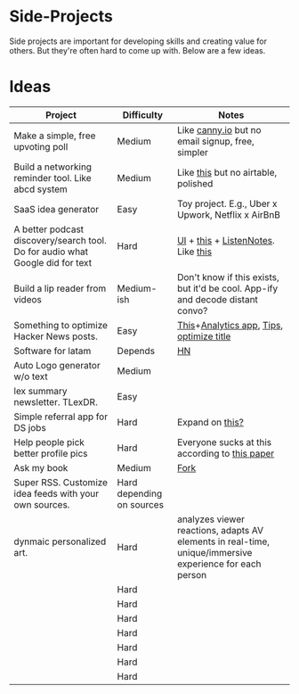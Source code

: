 # Side-Projects
Side projects are important for developing skills and creating value for others. But they're often hard to come up with. Below are a few ideas.


# Ideas

| Project                                                                                      |   Difficulty          |  Notes |
|----------------------------------------------------------------------------------------------|-----------------------|----------------------------|
| Make a simple, free upvoting poll                                                            | Medium                |  Like [canny.io](https://canny.io/) but no email signup, free, simpler |
| Build a networking reminder tool. Like abcd system                                           | Medium                |  Like [this](https://jakobgreenfeld.com/stay-in-touch) but no airtable, polished |
| SaaS idea generator                                                           | Easy                |  Toy project. E.g., Uber x Upwork, Netflix x AirBnB  |
| A better podcast discovery/search tool. Do for audio what Google did for text                                                            | Hard                |  [UI](https://askmybook.com/) + [this](https://twitter.com/karpathy/status/1574474952446615552?lang=en) + [ListenNotes](https://www.listennotes.com/). Like [this](https://hello.fathom.fm/) |
| Build a lip reader from videos                                                             | Medium-ish               |  Don't know if this exists, but it'd be cool. App-ify and decode distant convo? |
| Something to optimize Hacker News posts.  |  Easy               |  [This](https://cs.stanford.edu/people/karpathy/hn_analysis.html)+[Analytics app](https://medium.com/pycob/build-a-hacker-news-analytics-app-in-73-lines-of-python-21f1cd020e3d), [Tips](https://www.groovehq.com/blog/hacker-news), [optimize title](https://minimaxir.com/2022/08/gpt3-blog-title-optimizer/)|
| Software for latam                                                            |  Depends               | [HN](https://news.ycombinator.com/item?id=34482433) |
| Auto Logo generator w/o text                                                             | Medium                |  |
|  lex summary newsletter. TLexDR.                                                            | Easy              |  |
|  Simple referral app for DS jobs                                                           |  Hard               | Expand on [this?](https://github.com/johan-akerman/Greet) |
|  Help people pick better profile pics                                                          |  Hard               | Everyone sucks at this according to [this paper](https://cognitiveresearchjournal.springeropen.com/articles/10.1186/s41235-017-0058-3) |
|  Ask my book                                                           | Medium                | [Fork](https://github.com/slavingia/askmybook) |
|  Super RSS. Customize idea feeds with your own sources.                                                           |  Hard depending on sources               |  |
| dynmaic personalized art.                                                         |  Hard            |  analyzes viewer reactions, adapts AV elements in real-time, unique/immersive experience for each person|
|                                                          |  Hard            |  |
|                                                          |  Hard            |  |
|                                                          |  Hard            |  |
|                                                          |  Hard            |  |
|                                                          |  Hard            |  |
|                                                          |  Hard            |  |
|                                                          |  Hard            |  |







 
